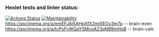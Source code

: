 ### Hexlet tests and linter status:
[![Actions Status](https://github.com/Ekaterina31415/frontend-project-44/workflows/hexlet-check/badge.svg)](https://github.com/Ekaterina31415/frontend-project-44/actions)
[![Maintainability](https://api.codeclimate.com/v1/badges/29ce6ac1a0527361e59d/maintainability)](https://codeclimate.com/github/Ekaterina31415/frontend-project-44/maintainability)
https://asciinema.org/a/emEFJAi5AHpXfX2mlXEGy3m7p -- brain-even
https://asciinema.org/a/tcPsFvWQaYSMcoA23qNB9mHqB -- brain-calc
